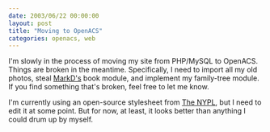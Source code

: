 ```yaml
---
date: 2003/06/22 00:00:00
layout: post
title: "Moving to OpenACS"
categories: openacs, web
---
```


I'm slowly in the process of moving my site from PHP/MySQL to OpenACS. Things are broken in the meantime. Specifically, I need to import all my old photos, steal [MarkD's](http://badgertronics.com/blog) book module, and implement my family-tree module. If you find something that's broken, feel free to let me know.

I'm currently using an open-source stylesheet from [The NYPL](http://www.nypl.org/styleguide/), but I need to edit it at some point. But for now, at least, it looks better than anything I could drum up by myself. 
